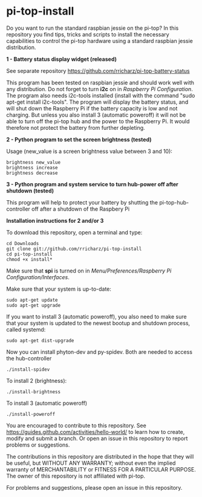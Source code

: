 # pi-top-install
Do you want to run the standard raspbian jessie on the pi-top?
In this repository you find tips, tricks and scripts to install the necessary capabilities to control
the pi-top hardware using a standard raspbian jessie distribution.

**1 - Battery status display widget (released)**

See separate repository https://github.com/rricharz/pi-top-battery-status

This program has been tested on raspbian jessie and should work well with any
distribution. Do not forget to turn **i2c** on in *Raspberry Pi Configuration*.
The program also needs i2c-tools installed (install with the command
 "sudo apt-get install i2c-tools". The program will display the battery status, 
and will shut down the Raspberry Pi if the battery capacity is low and not
charging. But unless you also install 3 (automatic poweroff) it will not be able
to turn off the pi-top hub and the power to the Raspberry Pi. It would therefore
not protect the battery from further depleting.

**2 - Python program to set the screen brightness (tested)**

Usage (new_value is a screen brightness value between 3 and 10):
```
brightness new_value
brightness increase
brightness decrease
```

**3 - Python program and system service to turn hub-power off after shutdown (tested)**

This program will help to protect your battery by shutting the pi-top-hub-controller
off after a shutdown of the Raspbery Pi

**Installation instructions for 2 and/or 3**

To download this repository, open a terminal and type:
```
cd Downloads
git clone git://github.com/rricharz/pi-top-install
cd pi-top-install
chmod +x install*
```

Make sure that **spi** is turned on in *Menu/Preferences/Raspberry Pi Configuration/Interfaces*.

Make sure that your system is up-to-date:
```
sudo apt-get update
sudo apt-get upgrade
```

If you want to install 3 (automatic poweroff), you also need to make sure that your system
is updated to the newest bootup and shutdown process, called systemd:
```
sudo apt-get dist-upgrade
```

Now you can install phyton-dev and py-spidev. Both are needed to access the hub-controller
```
./install-spidev
```

To install 2 (brightness):
```
./install-brightness
```

To install 3 (automatic poweroff)
```
./install-poweroff
```

You are encouraged to contribute to this repository. See https://guides.github.com/activities/hello-world/
to learn how to create, modify and submit a branch. Or open an issue in this repository to report problems or suggestions.

The contributions in this repository are distributed in the hope that they will be useful, but WITHOUT ANY WARRANTY;
without even the implied warranty of MERCHANTABILITY or FITNESS FOR A PARTICULAR PURPOSE. The owner of this repository
is not affiliated with pi-top.

For problems and suggestions, please open an issue in this repository.
